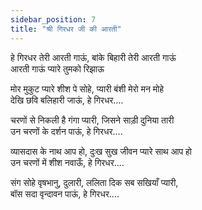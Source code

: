```yaml
---
sidebar_position: 7
title: "श्री गिरधर जी की आरती"
---
```


हे गिरधर तेरी आरती गाऊं, बांके बिहारी तेरी आरती गाऊं <br/>
आरती गाऊं प्यारे तुमको रिझाऊ

मोर मुकुट प्यारे शीश पे सोहे, प्यारी बंशी मेरो मन मोहे <br/>
देखि छवि बलिहारी जाऊं, हे गिरधर….

चरणों से निकली है गंगा प्यारी, जिसने साड़ी दुनिया तारी <br/>
उन चरणों के दर्शन पाऊं, हे गिरधर….

व्यासदास के नाथ आप हो, दुःख सुख जीवन प्यारे साथ आप हो <br/>
उन चरणों में शीश नवाऊँ, हे गिरधर….

संग सोहे वृषभानु, दुलारी, ललिता दिक सब सखियाँ प्यारी,<br/>
बॉस सदा वृन्दावन पाऊं, हे गिरधर….
